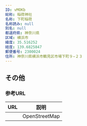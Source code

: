 ```yaml
---
ID: vMOKb
総称: 稲荷神社
名称: 下町稲荷
名称読み: null
別名: null
都道府県: 神奈川県
区域: 横浜市
緯度: 35.516252
経度: 139.6825847
郵便番号: 2300024
住所: 神奈川県横浜市鶴見区市場下町９−２３
---
```


## その他

### 参考URL

| URL | 説明          |
| --- | ------------- |
|     | OpenStreetMap |
